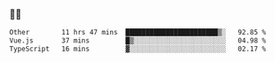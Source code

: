 ### 👨‍💻

<!--START_SECTION:waka-->

```txt
Other        11 hrs 47 mins  ███████████████████████▒░   92.85 %
Vue.js       37 mins         █▒░░░░░░░░░░░░░░░░░░░░░░░   04.98 %
TypeScript   16 mins         ▓░░░░░░░░░░░░░░░░░░░░░░░░   02.17 %
```

<!--END_SECTION:waka-->
